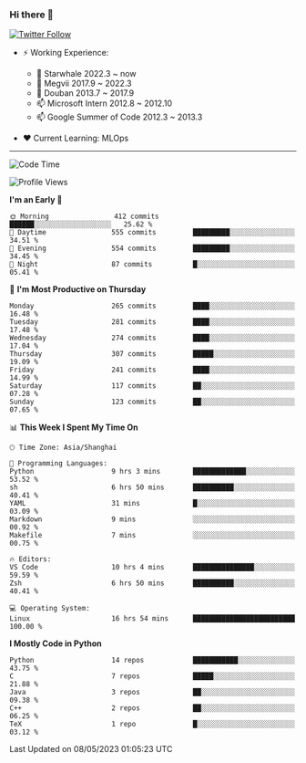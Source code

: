 ### Hi there 👋

[![Twitter Follow](https://img.shields.io/twitter/follow/tianweidut?style=social)](https://twitter.com/tianweidut)

- ⚡ Working Experience:
  - 🔭 Starwhale 2022.3 ~ now
  - 🌱 Megvii 2017.9 ~ 2022.3
  - 🌱 Douban 2013.7 ~ 2017.9
  - 📫 Microsoft Intern 2012.8 ~ 2012.10
  - 📫 Google Summer of Code 2012.3 ~ 2013.3

- ❤️ Current Learning: MLOps

---
<!--START_SECTION:waka-->
![Code Time](http://img.shields.io/badge/Code%20Time-4%2C015%20hrs%2042%20mins-blue)

![Profile Views](http://img.shields.io/badge/Profile%20Views-1-blue)

**I'm an Early 🐤** 

```text
🌞 Morning                412 commits         ██████░░░░░░░░░░░░░░░░░░░   25.62 % 
🌆 Daytime                555 commits         █████████░░░░░░░░░░░░░░░░   34.51 % 
🌃 Evening                554 commits         █████████░░░░░░░░░░░░░░░░   34.45 % 
🌙 Night                  87 commits          █░░░░░░░░░░░░░░░░░░░░░░░░   05.41 % 
```
📅 **I'm Most Productive on Thursday** 

```text
Monday                   265 commits         ████░░░░░░░░░░░░░░░░░░░░░   16.48 % 
Tuesday                  281 commits         ████░░░░░░░░░░░░░░░░░░░░░   17.48 % 
Wednesday                274 commits         ████░░░░░░░░░░░░░░░░░░░░░   17.04 % 
Thursday                 307 commits         █████░░░░░░░░░░░░░░░░░░░░   19.09 % 
Friday                   241 commits         ████░░░░░░░░░░░░░░░░░░░░░   14.99 % 
Saturday                 117 commits         ██░░░░░░░░░░░░░░░░░░░░░░░   07.28 % 
Sunday                   123 commits         ██░░░░░░░░░░░░░░░░░░░░░░░   07.65 % 
```


📊 **This Week I Spent My Time On** 

```text
🕑︎ Time Zone: Asia/Shanghai

💬 Programming Languages: 
Python                   9 hrs 3 mins        █████████████░░░░░░░░░░░░   53.52 % 
sh                       6 hrs 50 mins       ██████████░░░░░░░░░░░░░░░   40.41 % 
YAML                     31 mins             █░░░░░░░░░░░░░░░░░░░░░░░░   03.09 % 
Markdown                 9 mins              ░░░░░░░░░░░░░░░░░░░░░░░░░   00.92 % 
Makefile                 7 mins              ░░░░░░░░░░░░░░░░░░░░░░░░░   00.75 % 

🔥 Editors: 
VS Code                  10 hrs 4 mins       ███████████████░░░░░░░░░░   59.59 % 
Zsh                      6 hrs 50 mins       ██████████░░░░░░░░░░░░░░░   40.41 % 

💻 Operating System: 
Linux                    16 hrs 54 mins      █████████████████████████   100.00 % 
```

**I Mostly Code in Python** 

```text
Python                   14 repos            ███████████░░░░░░░░░░░░░░   43.75 % 
C                        7 repos             █████░░░░░░░░░░░░░░░░░░░░   21.88 % 
Java                     3 repos             ██░░░░░░░░░░░░░░░░░░░░░░░   09.38 % 
C++                      2 repos             ██░░░░░░░░░░░░░░░░░░░░░░░   06.25 % 
TeX                      1 repo              █░░░░░░░░░░░░░░░░░░░░░░░░   03.12 % 
```




 Last Updated on 08/05/2023 01:05:23 UTC
<!--END_SECTION:waka-->
